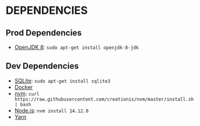 # DEPENDENCIES

## Prod Dependencies

- [OpenJDK 8](https://openjdk.java.net/install/): `sudo apt-get install openjdk-8-jdk`

## Dev Dependencies

- [SQLite](https://www.sqlite.org/index.html): `sudo apt-get install sqlite3`
- [Docker](https://docs.docker.com/engine/install/ubuntu/)
- [nvm](https://github.com/nvm-sh/nvm): `curl https://raw.githubusercontent.com/creationix/nvm/master/install.sh | bash`
- [Node.js](https://nodejs.org/en/): `nvm install 14.12.0`
- [Yarn](https://classic.yarnpkg.com/en/docs/install/#debian-stable)

